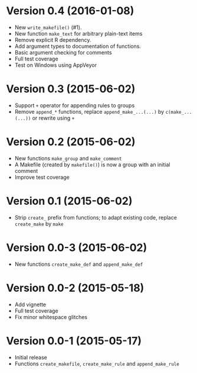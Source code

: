 Version 0.4 (2016-01-08)
===

- New `write_makefile()` (#1).
- New function `make_text` for arbitrary plain-text items
- Remove explicit R dependency.
- Add argument types to documentation of functions.
- Basic argument checking for comments
- Full test coverage
- Test on Windows using AppVeyor


Version 0.3 (2015-06-02)
===

- Support `+` operator for appending rules to groups
- Remove `append_*` functions, replace `append_make_...(...)` by `c(make_...(...))` or rewrite using `+`


Version 0.2 (2015-06-02)
===

- New functions `make_group` and `make_comment`
- A Makefile (created by `makefile()`) is now a group with an initial comment
- Improve test coverage


Version 0.1 (2015-06-02)
===

- Strip `create_` prefix from functions; to adapt existing code, replace `create_make` by `make`


Version 0.0-3 (2015-06-02)
===

- New functions `create_make_def` and `append_make_def`


Version 0.0-2 (2015-05-18)
===

- Add vignette
- Full test coverage
- Fix minor whitespace glitches


Version 0.0-1 (2015-05-17)
===

- Initial release
- Functions `create_makefile`, `create_make_rule` and `append_make_rule`
